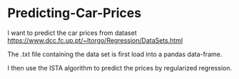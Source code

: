 # Predicting-Car-Prices
I want to predict the car prices from dataset https://www.dcc.fc.up.pt/~ltorgo/Regression/DataSets.html


The .txt file containing the data set is first load into a pandas data-frame.


I then use the ISTA algorithm to predict the prices by regularized regression.
